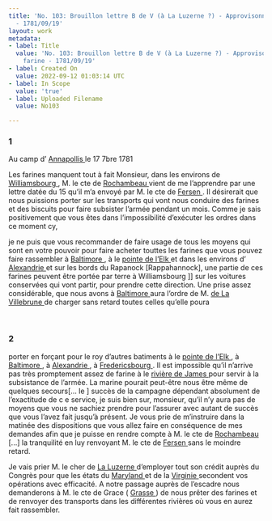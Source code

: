 ```yaml
---
title: 'No. 103: Brouillon lettre B de V (à La Luzerne ?) - Approvisonnement en farine
  - 1781/09/19'
layout: work
metadata:
- label: Title
  value: 'No. 103: Brouillon lettre B de V (à La Luzerne ?) - Approvisonnement en
    farine - 1781/09/19'
- label: Created On
  value: 2022-09-12 01:03:14 UTC
- label: In Scope
  value: 'true'
- label: Uploaded Filename
  value: No103

---
```

<div class="pages">
<div id="page-32541582">
<h3><a name="page-32541582">1</a></h3>
<div class="page-content">
<p>Au camp d’ <a href="../subjects/32162859.html" title=" Annapolis, Maryland"> Annapollis </a> le 17 7bre 1781</p>
<p>Les farines manquent tout à fait Monsieur, dans les environs <span class="line-break"> </span>de  <a href="../subjects/32163317.html" title=" Williamsburg, Virginia"> Williamsbourg  </a> , M. le cte de <a href="../subjects/32166229.html" title="Jean-Baptiste Donatien de Vimeur de Rochambeau; 1725-1807">Rochambeau  </a> vient de me l’apprendre <span class="line-break"> </span>par une lettre datée du 15 qu’il m’a envoyé par M. le cte de <a href="../subjects/32163330.html" title="Hans Axel von Fersen; 1755-1810"> Fersen </a>. <span class="line-break"> </span>Il désirerait que nous puissions porter sur les transports <span class="line-break"> </span>qui vont nous conduire des farines et des biscuits pour faire <span class="line-break"> </span>subsister l’armée pendant un mois. Comme je sais <span class="line-break"> </span>positivement que vous êtes dans l’impossibilité <span class="line-break"> </span>d’exécuter les ordres dans ce moment <span class="line-break"> </span>cy,</p>
<p>je ne puis que vous recommander de faire usage <span class="line-break"> </span>de tous les moyens qui sont en votre pouvoir <span class="line-break"> </span>pour faire acheter touttes les farines que vous pouvez faire <span class="line-break"> </span>rassembler à <a href="../subjects/32162810.html" title=" Baltimore, Maryland"> Baltimore </a>, à le <a href="../subjects/32162871.html" title="Head of Elk, Maryland "> pointe de l’Elk </a> et dans <span class="line-break"> </span>les environs d’ <a href="../subjects/32162805.html" title="Alexandria, Virginia"> Alexandrie </a> et sur les bords du Rapanock [Rappahannock], <span class="line-break"> </span>une partie de ces farines peuvent être portée par terre <span class="line-break"> </span>à Williamsbourg ]] sur les voitures conservées qui vont <span class="line-break"> </span>partir, pour prendre cette direction. Une prise assez considérable, <span class="line-break"> </span>que nous avons à <a href="../subjects/32162810.html" title=" Baltimore, Maryland"> Baltimore </a> aura l’ordre de M. <a href="../subjects/32069526.html" title="Jacques-Aimé Le Saige de La Villèsbrunne"> de La Villebrune </a><span class="line-break"> </span>de charger sans retard toutes celles qu’elle poura </p>
</div>
</div>
<br />
<div id="page-32541583">
<h3><a name="page-32541583">2</a></h3>
<div class="page-content">
<p> porter en forçant pour le roy d’autres batiments <span class="line-break"> </span>à le  <a href="../subjects/32162871.html" title="Head of Elk, Maryland "> pointe de l’Elk </a> , à <a href="../subjects/32162810.html" title=" Baltimore, Maryland"> Baltimore </a> , <span class="line-break"> </span>à <a href="../subjects/32162805.html" title="Alexandria, Virginia"> Alexandrie </a> , à <a href="../subjects/32163322.html" title="Fredericksburg, Virginia "> Fredericsbourg </a> . Il est <span class="line-break"> </span>impossible qu’il n’arrive pas très promptement assez de farine<span class="line-break"> </span>à le <a href="../subjects/32162814.html" title="James River"> rivière de James </a> pour servir à la subsistance <span class="line-break"> </span>de l’armée. La marine pourait peut-être nous être <span class="line-break"> </span>même de quelques secours<span class="unclear">[... le ]</span><span class="line-break"> </span>succès de la campagne dépendant absolument de <span class="line-break"> </span>l’exactitude de c e service, je suis bien sur, monsieur, <span class="line-break"> </span>qu’il n’y aura pas de moyens que vous ne sachiez prendre <span class="line-break"> </span>pour l’assurer avec autant de succès que vous l’avez fait <span class="line-break"> </span>jusqu’à présent. Je vous prie de m’instruire dans la matinée <span class="line-break"> </span>des dispositions que <span class="line-break"> </span>vous allez faire en conséquence de mes demandes <span class="line-break"> </span>afin que je puisse en rendre compte à M. le cte de <a href="../subjects/32166229.html" title="Jean-Baptiste Donatien de Vimeur de Rochambeau; 1725-1807"> Rochambeau </a><span class="line-break"> </span><span class="unclear">[...]</span> la tranquilité en luy <span class="line-break"> </span>renvoyant M. le cte de <a href="../subjects/32163330.html" title="Hans Axel von Fersen; 1755-1810"> Fersen </a> sans le moindre <span class="line-break"> </span>retard.</p>
<p>Je vais prier M. le cher de <a href="../subjects/32166453.html" title="Ann-César de la Luzerne; 1741-1791"> La Luzerne </a> d’employer <span class="line-break"> </span>tout son crédit auprès du Congrès pour que les états du <a href="../subjects/32162816.html" title=" Maryland "> Maryland </a><span class="line-break"> </span>et de la <a href="../subjects/32162817.html" title="Virginia"> Virginie  </a> secondent vos opérations avec efficacité. <span class="line-break"> </span>A notre passage auprès de l’escadre nous demanderons à <span class="line-break"> </span>M. le cte de Grace ( <a href="../subjects/32162948.html" title="François Joseph Paul de Grasse; 1722-1788"> Grasse </a> ) de nous prêter des farines et de renvoyer des <span class="line-break"> </span>transports dans les différentes rivières où vous en aurez fait <span class="line-break"> </span>rassembler. <span class="line-break"> </span></p>
</div>
</div>
<br />
</div>
